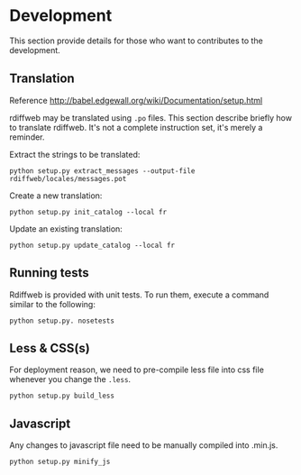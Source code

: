 # Development

This section provide details for those who want to contributes to the development.

## Translation
Reference http://babel.edgewall.org/wiki/Documentation/setup.html

rdiffweb may be translated using `.po` files. This section describe briefly
how to translate rdiffweb. It's not a complete instruction set, it's merely a reminder.

Extract the strings to be translated:

    python setup.py extract_messages --output-file rdiffweb/locales/messages.pot

Create a new translation:

    python setup.py init_catalog --local fr
    
Update an existing translation:

    python setup.py update_catalog --local fr

## Running tests

Rdiffweb is provided with unit tests. To run them, execute a command similar to the following:

    python setup.py. nosetests

## Less & CSS(s)

For deployment reason, we need to pre-compile less file into css file
whenever you change the `.less`.

    python setup.py build_less

## Javascript

Any changes to javascript file need to be manually compiled into .min.js.

    python setup.py minify_js
